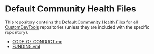 # Default Community Health Files

This repository contains the [Default Community Health Files](https://docs.github.com/en/communities/setting-up-your-project-for-healthy-contributions/creating-a-default-community-health-file) for all [CustomDevTools](https://customdevtools.com) repositories (unless they are included with the specific repository).

- [CODE_OF_CONDUCT.md](.github/CODE_OF_CONDUCT.md)
- [FUNDING.yml](.github/FUNDING.yml)
